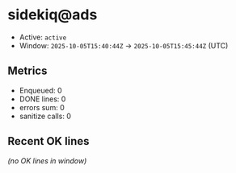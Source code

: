 # sidekiq@ads

- Active: `active`
- Window: `2025-10-05T15:40:44Z` → `2025-10-05T15:45:44Z` (UTC)

## Metrics
- Enqueued: 0
- DONE lines: 0
- errors sum: 0
- sanitize calls: 0

## Recent OK lines
_(no OK lines in window)_
